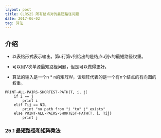 ```yaml
---
layout: post
title: CLRS25 所有结点对的最短路径问题
date: 2017-06-02
tag: 算法
---   
```


## 介绍

* 以表格形式表示输出，第u行第v列给出的是结点u到v的最短路径权重。

* 可以用V次单源最短路径问题，但是可以做得更好。

* 算法的输入是一个n * n的矩阵W，该矩阵代表的是一个有n个结点的有向图的权重。

```
PRINT-ALL-PAIRS-SHORTEST-PATH(T, i, j)
    if i == j
        print i
    elif Tij == NIL
        print "no path from "i "to" j" exists"
    else PRINT-ALL-PAIRS-SHORTEST-PATH(T, i, Tij)
        print j
```

### 25.1 最短路径和矩阵乘法

